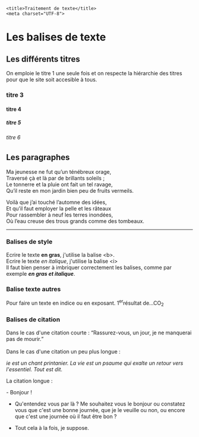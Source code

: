 
<html>
<head>
	
	<title>Traitement de texte</title>
	<meta charset="UTF-8">
</head>
<body>
<h1>Les balises de texte</h1>
<h2>Les différents titres</h2>
<p>On emploie le titre 1 une seule fois et on respecte la hiérarchie des titres pour que le site soit accesible à tous.</p>
<h3>titre 3</h3>
<h4>titre 4</h4>
<h5>titre 5</h5>
<h6>titre 6</h6>
<h2>Les paragraphes</h2>
<p>Ma jeunesse ne fut qu’un ténébreux orage,<br> 
Traversé çà et là par de brillants soleils ;<br> 
Le tonnerre et la pluie ont fait un tel ravage,<br> 
Qu’il reste en mon jardin bien peu de fruits vermeils.<br></p>
<p>Voilà que j’ai touché l’automne des idées,<br> 
Et qu’il faut employer la pelle et les râteaux<br> 
Pour rassembler à neuf les terres inondées, <br>
Où l’eau creuse des trous grands comme des tombeaux. </p>
<hr>
<h3>Balises de style</h3>
<p>Ecrire le texte <b>en gras</b>, j'utilise la balise &lt;b&gt;.<br>
Ecrire le texte <i>en italique</i>, j'utilise la balise &lt;i&gt;<br>
Il faut bien penser à imbriquer correctement les balises, comme par exemple <b><i>en gras et italique</i></b>.</p>
<h3>Balise texte autres</h3>
<p>Pour faire un texte en indice ou en exposant. 1<sup>er</sup>résultat de...CO<sub>2</sub></p>
<!--Pause de midi-->
<h3>Balises de citation</h3>
<p>Dans le cas d'une citation courte : <q>Rassurez-vous, un jour, je ne manquerai pas de mourir.</q><br><br>
Dans le cas d'une citation un peu plus longue :
</p>
<cite>ie est un chant printanier. La vie est un psaume qui exalte un retour vers l'essentiel. Tout est dit.</cite>
<p>La citation longue :</p>
<blocquote>- Bonjour !<br>

- Qu'entendez vous par là ? Me souhaitez vous le bonjour ou constatez vous que c'est une bonne journée, que je le veuille ou non, ou encore que c'est une journée où il faut être bon ?<br>

- Tout cela à la fois, je suppose.</blocquote>
<!--c'est moi qui l'ai écrit-->
</body>
</html>
